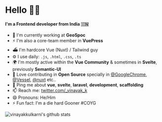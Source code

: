 # Hello 🙏🏽

#### I'm a Frontend developer from India 🇮🇳

- 🏢 I'm currently working at **GeoSpoc**
- ⚡️ I'm also a core-team member in **VuePress**
- ⛴ I'm hardcore Vue (Nuxt) / Tailwind guy
- ⚙️ I use daily: `.js`, `.html`, `.css`, `.ts`
- 🌍 I'm mostly active within the **Vue Community** & sometimes in **Svelte**, previously **Semantic-UI**
- 🌱 Love contributing in **Open Source** specially in [@GoogleChrome](https://github.com/vinayakkulkarni?org=GoogleChrome&year_list=1), [@Vessel](https://github.com/vinayakkulkarni?from=2020-07-01&to=2020-07-08&org=shipping-docker&year_list=1), [@nuxt](https://github.com/vinayakkulkarni?tab=overview&from=2019-04-01&to=2019-04-30&org=nuxt) etc..
- 💬 Ping me about **vue**, **svelte**, **laravel**, **development**, **scaffolding**
- 📫 Reach me: [twitter.com/_vinayak_k](https://twitter.com/_vinayak_k)
- 😄 Pronouns: He/Him
- ⚡️ Fun fact: I'm a die hard Gooner #COYG

![vinayakkulkarni's github stats](https://github-readme-stats.vercel.app/api?username=vinayakkulkarni&show_icons=true)

